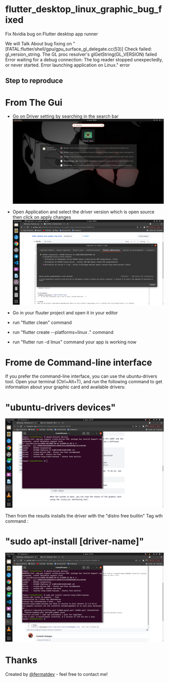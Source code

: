 # flutter_desktop_linux_graphic_bug_fixed
Fix Nvidia bug on Flutter desktop app runner

We will Talk About bug fixing
on "[FATAL:flutter/shell/gpu/gpu_surface_gl_delegate.cc(53)] Check failed: gl_version_string. The GL proc resolver's glGetString(GL_VERSION) failed Error waiting for a debug connection: The log reader stopped unexpectedly, or never started. Error launching application on Linux." error

## Step to reproduce

# From The Gui
- Go on Driver setting by searching in the search bar
![Example screenshot](./1fix.png)

- Open Application and select the driver version which is open source then click on apply changes
![Example screenshot](./2fix.png)


- Go in your fluuter project and open it in your editor
- run "flutter clean" command
- run "flutter create --platforms=linux ." command
- run "flutter run -d linux" command your app is working now


# Frome de Command-line interface 

If you prefer the command-line interface, you can use the ubuntu-drivers tool.
Open your terminal (Ctrl+Alt+T), and run the following command to get information about your graphic card and available drivers:
# "ubuntu-drivers devices"

![Example screenshot](./3fix.png)


Then from the results installs the driver with the "distro free builtin" Tag wth command :
# "sudo apt-install [driver-name]"

![Example screenshot](./4fix.png)



# Thanks
Created by [@fermatdev](https://www.mailto:aimericpouga28@gmail.com) - feel free to contact me!
